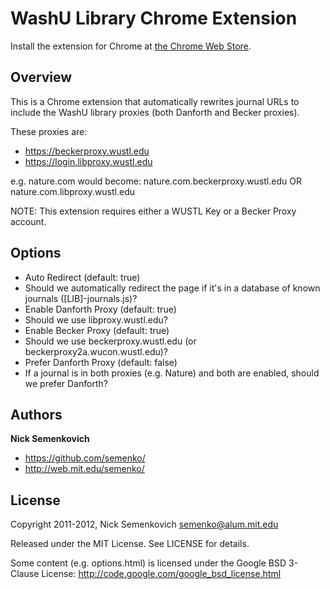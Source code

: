 # WashU Library Chrome Extension

Install the extension for Chrome at [the Chrome Web Store](https://chrome.google.com/webstore/detail/amamhphjnhlgdpjhfmnkikcingjfoeao).

## Overview

This is a Chrome extension that automatically rewrites journal URLs to include
the WashU library proxies (both Danforth and Becker proxies).

These proxies are:

 * https://beckerproxy.wustl.edu
 * https://login.libproxy.wustl.edu

e.g. nature.com would become: nature.com.beckerproxy.wustl.edu OR nature.com.libproxy.wustl.edu


NOTE: This extension requires either a WUSTL Key or a Becker Proxy account.

## Options

 * Auto Redirect (default: true)
  * Should we automatically redirect the page if it's in a database of known journals ([LIB]-journals.js)?
 * Enable Danforth Proxy (default: true)
  * Should we use libproxy.wustl.edu?
 * Enable Becker Proxy (default: true)
  * Should we use beckerproxy.wustl.edu (or beckerproxy2a.wucon.wustl.edu)?
 * Prefer Danforth Proxy (default: false)
  * If a journal is in both proxies (e.g. Nature) and both are enabled, should we prefer Danforth?


## Authors
**Nick Semenkovich**

+ https://github.com/semenko/
+ http://web.mit.edu/semenko/

## License
Copyright 2011-2012, Nick Semenkovich <semenko@alum.mit.edu>

Released under the MIT License. See LICENSE for details.

Some content (e.g. options.html) is licensed under the Google BSD 3-Clause License:
http://code.google.com/google_bsd_license.html
